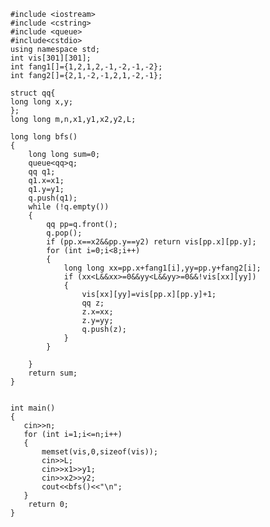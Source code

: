         #include <iostream>
        #include <cstring>
        #include <queue>
        #include<cstdio>
        using namespace std;
        int vis[301][301];
        int fang1[]={1,2,1,2,-1,-2,-1,-2};
        int fang2[]={2,1,-2,-1,2,1,-2,-1};
    
        struct qq{
        long long x,y;
        };
        long long m,n,x1,y1,x2,y2,L;
    
        long long bfs()
        {
            long long sum=0;
            queue<qq>q;
            qq q1;
            q1.x=x1;
            q1.y=y1;
            q.push(q1);
            while (!q.empty())
            {
                qq pp=q.front();
                q.pop();
                if (pp.x==x2&&pp.y==y2) return vis[pp.x][pp.y];
                for (int i=0;i<8;i++)
                {
                    long long xx=pp.x+fang1[i],yy=pp.y+fang2[i];
                    if (xx<L&&xx>=0&&yy<L&&yy>=0&&!vis[xx][yy])
                    {
                        vis[xx][yy]=vis[pp.x][pp.y]+1;
                        qq z;
                        z.x=xx;
                        z.y=yy;
                        q.push(z);
                    }
                }
    
            }
            return sum;
        }
    
    
        int main()
        {
           cin>>n;
           for (int i=1;i<=n;i++)
           {
               memset(vis,0,sizeof(vis));
               cin>>L;
               cin>>x1>>y1;
               cin>>x2>>y2;
               cout<<bfs()<<"\n";
           }
            return 0;
        }
